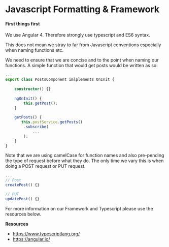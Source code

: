 # Javascript Formatting &amp; Framework

#### First things first
We use Angular 4. Therefore strongly use typescript and ES6 syntax.

This does not mean we stray to far from Javascript conventions especially when naming functions etc.

We need to ensure that we are concise and to the point when naming our functions. A simple function that would get posts would be written as so:

```typescript
...
export class PostsComponent imlplements OnInit {
    
    constructor() {}
    
    ngOnInit() {
        this.getPost();
    }
    
    getPosts() {
       this.postService.getPosts()
        .subscribe(
            ...  
        );
    }
}
```

Note that we are using camelCase for function names and also pre-pending the type of request before what they do. The only time we vary this is when doing a POST request or PUT request.

```typescript
...
// Post
createPost() {}

// PUT
updatePost() {}
``` 

For more information on our Framework and Typescript please use the resources below.

**Resources**

* <https://www.typescriptlang.org/>
* <https://angular.io/>